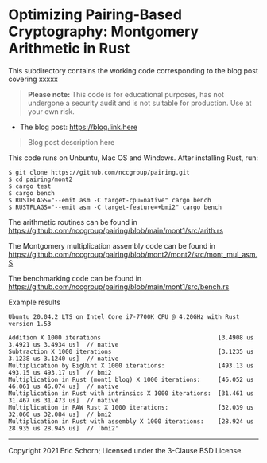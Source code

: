# Optimizing Pairing-Based Cryptography: Montgomery Arithmetic in Rust


This subdirectory contains the working code corresponding to the blog
post covering xxxxx

> **Please note:** This code is for educational purposes, has not undergone
> a security audit and is not suitable for production. Use at your own risk.

* The blog post: <https://blog.link.here>

> Blog post description here

This code runs on Unbuntu, Mac OS and Windows. After installing Rust, run:

~~~
$ git clone https://github.com/nccgroup/pairing.git
$ cd pairing/mont2
$ cargo test
$ cargo bench
$ RUSTFLAGS="--emit asm -C target-cpu=native" cargo bench
$ RUSTFLAGS="--emit asm -C target-feature=+bmi2" cargo bench
~~~

The arithmetic routines can be found in <https://github.com/nccgroup/pairing/blob/main/mont1/src/arith.rs>

The Montgomery multiplication assembly code can be found in <https://github.com/nccgroup/pairing/blob/mont2/mont2/src/mont_mul_asm.S>

The benchmarking code can be found in <https://github.com/nccgroup/pairing/blob/main/mont1/src/bench.rs>

Example results

~~~
Ubuntu 20.04.2 LTS on Intel Core i7-7700K CPU @ 4.20GHz with Rust version 1.53

Addition X 1000 iterations                                 [3.4908 us 3.4921 us 3.4934 us]  // native
Subtraction X 1000 iterations                              [3.1235 us 3.1238 us 3.1240 us]  // native
Multiplication by BigUint X 1000 iterations:               [493.13 us 493.15 us 493.17 us]  // bmi2
Multiplication in Rust (mont1 blog) X 1000 iterations:     [46.052 us 46.061 us 46.074 us]  // native
Multiplication in Rust with intrinsics X 1000 iterations:  [31.461 us 31.467 us 31.473 us]  // native
Multiplication in RAW Rust X 1000 iterations:              [32.039 us 32.060 us 32.084 us]  // bmi2
Multiplication in Rust with assembly X 1000 iterations:    [28.924 us 28.935 us 28.945 us]  // 'bmi2'
~~~

---
Copyright 2021 Eric Schorn; Licensed under the 3-Clause BSD License.
